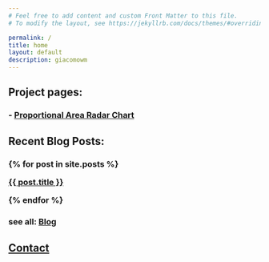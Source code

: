 ```yaml
---
# Feel free to add content and custom Front Matter to this file.
# To modify the layout, see https://jekyllrb.com/docs/themes/#overriding-theme-defaults

permalink: /
title: home
layout: default
description: giacomowm
---
```


## Project pages:

### - [Proportional Area Radar Chart](/pa_radar/)


## Recent Blog Posts:

<h3>
  {% for post in site.posts %}
	<p><a href="{{ post.url }}" class="post-preview">{{ post.title }}</a></p>
  {% endfor %}
</h3>

### see all: [Blog](/blog/)

## [Contact](/contact/)



